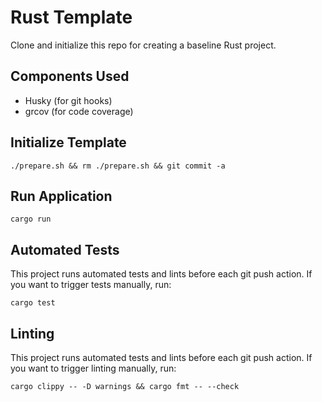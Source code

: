 # Rust Template
Clone and initialize this repo for creating a baseline Rust project.

## Components Used
* Husky (for git hooks)
* grcov (for code coverage)

## Initialize Template

    ./prepare.sh && rm ./prepare.sh && git commit -a

## Run Application

    cargo run

## Automated Tests
This project runs automated tests and lints before each
git push action. If you want to trigger tests manually,
run:

    cargo test

## Linting
This project runs automated tests and lints before each
git push action. If you want to trigger linting manually,
run:

    cargo clippy -- -D warnings && cargo fmt -- --check


